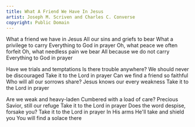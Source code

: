 ```yaml
---
title: What A Friend We Have In Jesus
artist: Joseph M. Scriven and Charles C. Converse
copyright: Public Domain
---
```


What a friend we have in Jesus
All our sins and griefs to bear
What a privilege to carry
Everything to God in prayer
Oh, what peace we often forfeit
Oh, what needless pain we bear
All because we do not carry
Everything to God in prayer

Have we trials and temptations
Is there trouble anywhere?
We should never be discouraged
Take it to the Lord in prayer
Can we find a friend so faithful
Who will all our sorrows share?
Jesus knows our every weakness
Take it to the Lord in prayer

Are we weak and heavy-laden
Cumbered with a load of care?
Precious Savior, still our refuge
Take it to the Lord in prayer
Does the word despise, forsake you?
Take it to the Lord in prayer
In His arms He'll take and shield you
You will find a solace there

